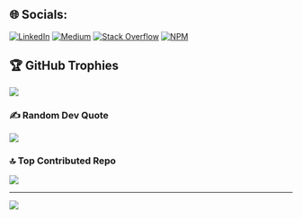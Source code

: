 
## 🌐 Socials:
[![LinkedIn](https://img.shields.io/badge/LinkedIn-%230077B5.svg?logo=linkedin&logoColor=white)](https://linkedin.com/in/https://www.linkedin.com/in/nitinvarda/) [![Medium](https://img.shields.io/badge/Medium-12100E?logo=medium&logoColor=white)](https://nitinvarda.medium.com/) [![Stack Overflow](https://img.shields.io/badge/-Stackoverflow-FE7A16?logo=stack-overflow&logoColor=white)](https://stackoverflow.com/users/9790809) [![NPM](https://img.shields.io/badge/npm-red?logo=npm)](https://www.npmjs.com/~nitinvarda)


## 🏆 GitHub Trophies
![](https://github-profile-trophy.vercel.app/?username=nitinvarda&theme=alduin&no-frame=false&no-bg=false&margin-w=4)

### ✍️ Random Dev Quote
![](https://quotes-github-readme.vercel.app/api?type=horizontal&theme=radical)

### 🔝 Top Contributed Repo
![](https://github-contributor-stats.vercel.app/api?username=nitinvarda&limit=5&theme=dark&combine_all_yearly_contributions=true)

---
[![](https://visitcount.itsvg.in/api?id=nitinvarda&icon=0&color=0)](https://visitcount.itsvg.in)

<!-- Proudly created with GPRM ( https://gprm.itsvg.in ) -->
